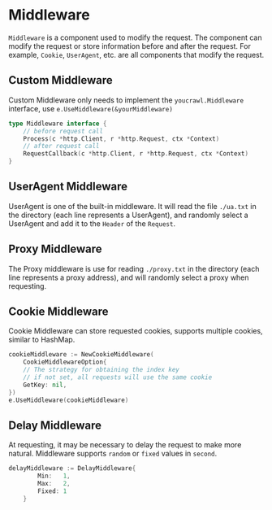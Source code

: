 # Middleware
`Middleware` is a component used to modify the request. The component can modify the request or store information before and after the request. For example, `Cookie`, `UserAgent`, etc. are all components that modify the request.

## Custom Middleware

Custom Middleware only needs to implement the `youcrawl.Middleware` interface, use `e.UseMiddleware(&yourMiddleware)`

```go
type Middleware interface {
	// before request call
	Process(c *http.Client, r *http.Request, ctx *Context)
	// after request call
	RequestCallback(c *http.Client, r *http.Request, ctx *Context)
}
```

## UserAgent Middleware
UserAgent is one of the built-in middleware. It will read the file `./ua.txt` in the directory (each line represents a UserAgent), and randomly select a UserAgent and add it to the `Header` of the `Request`.

## Proxy Middleware
The Proxy middleware is use for reading `./proxy.txt` in the directory (each line represents a proxy address), and will randomly select a proxy when requesting.

## Cookie Middleware
Cookie Middleware can store requested cookies, supports multiple cookies, similar to HashMap.
```go
cookieMiddleware := NewCookieMiddleware(
    CookieMiddlewareOption{
	// The strategy for obtaining the index key
	// if not set, all requests will use the same cookie
    GetKey: nil,
})
e.UseMiddleware(cookieMiddleware)
```

## Delay Middleware
At requesting, it may be necessary to delay the request to make more natural. Middleware supports `random` or `fixed` values in `second`.
```go
delayMiddleware := DelayMiddleware{
		Min:   1,
		Max:   2,
		Fixed: 1
	}
```